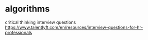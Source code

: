 # algorithms

critical thinking interview questions
https://www.talentlyft.com/en/resources/interview-questions-for-hr-professionals
